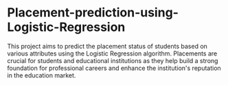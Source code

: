 # Placement-prediction-using-Logistic-Regression
This project aims to predict the placement status of students based on various attributes using the Logistic Regression algorithm. Placements are crucial for students and educational institutions as they help build a strong foundation for professional careers and enhance the institution's reputation in the education market.
